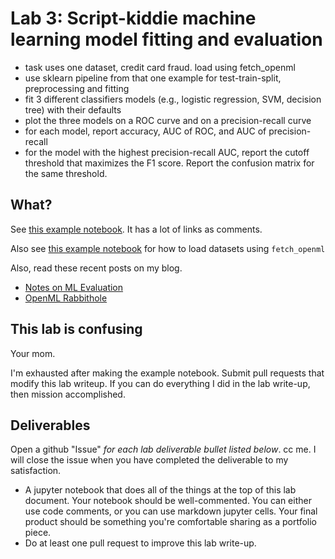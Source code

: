 Lab 3: Script-kiddie machine learning model fitting and evaluation
==================================================================

* task uses one dataset, credit card fraud. load using fetch_openml
* use sklearn pipeline from that one example for test-train-split, preprocessing and fitting
* fit 3 different classifiers models (e.g., logistic regression, SVM, decision tree) with their defaults
* plot the three models on a ROC curve and on a precision-recall curve
* for each model, report accuracy, AUC of ROC, and AUC of precision-recall
* for the model with the highest precision-recall AUC, report the cutoff threshold that maximizes the F1 score. Report the confusion matrix for the same threshold.


What?
-----

See [this example notebook](https://github.com/deargle/deargle.github.io/blob/master/notebooks/ml_model_evaluation.ipynb). It has a lot of links as comments.

Also see [this example notebook](https://github.com/deargle/deargle.github.io/blob/master/notebooks/ml_datasets_examples.ipynb) for how to load datasets using `fetch_openml`

Also, read these recent posts on my blog.

* [Notes on ML Evaluation](https://daveeargle.com/2020/02/11/notes-on-ml-evaluation/)
* [OpenML Rabbithole](https://daveeargle.com/2020/02/06/openml-rabbithole/)



This lab is confusing
---------------------

Your mom.

I'm exhausted after making the example notebook. Submit pull requests that modify this lab writeup. If you can do everything I did in the lab write-up,
then mission accomplished.



Deliverables
------------

Open a github "Issue" _for each lab deliverable bullet listed below_. cc me. I will close the issue when you have completed the deliverable to my satisfaction.

* A jupyter notebook that does all of the things at the top of this lab document. Your notebook should be well-commented. You can either use code
  comments, or you can use markdown jupyter cells. Your final product should be something you're comfortable sharing as a portfolio piece.
* Do at least one pull request to improve this lab write-up.


